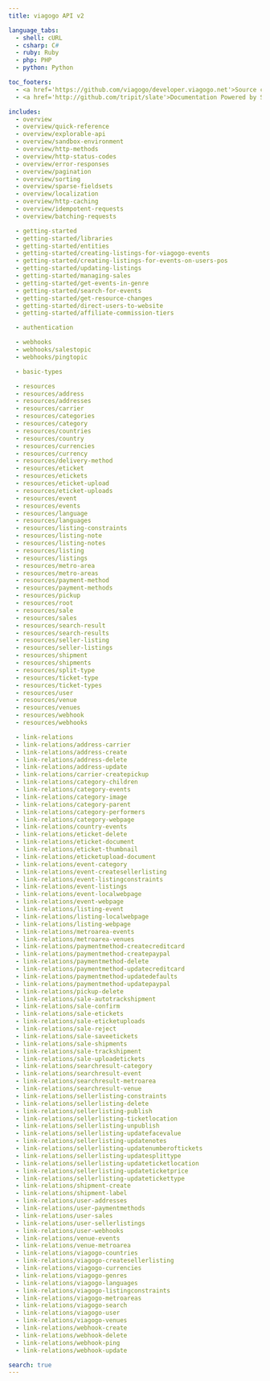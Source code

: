 ```yaml
---
title: viagogo API v2

language_tabs:
  - shell: cURL
  - csharp: C#
  - ruby: Ruby
  - php: PHP
  - python: Python

toc_footers:
  - <a href='https://github.com/viagogo/developer.viagogo.net'>Source code</a>
  - <a href='http://github.com/tripit/slate'>Documentation Powered by Slate</a>

includes:
  - overview
  - overview/quick-reference
  - overview/explorable-api
  - overview/sandbox-environment
  - overview/http-methods
  - overview/http-status-codes
  - overview/error-responses
  - overview/pagination
  - overview/sorting
  - overview/sparse-fieldsets
  - overview/localization
  - overview/http-caching
  - overview/idempotent-requests
  - overview/batching-requests

  - getting-started
  - getting-started/libraries
  - getting-started/entities
  - getting-started/creating-listings-for-viagogo-events
  - getting-started/creating-listings-for-events-on-users-pos
  - getting-started/updating-listings
  - getting-started/managing-sales
  - getting-started/get-events-in-genre
  - getting-started/search-for-events
  - getting-started/get-resource-changes
  - getting-started/direct-users-to-website
  - getting-started/affiliate-commission-tiers

  - authentication

  - webhooks
  - webhooks/salestopic
  - webhooks/pingtopic

  - basic-types

  - resources
  - resources/address
  - resources/addresses
  - resources/carrier
  - resources/categories
  - resources/category
  - resources/countries
  - resources/country
  - resources/currencies
  - resources/currency
  - resources/delivery-method
  - resources/eticket
  - resources/etickets
  - resources/eticket-upload
  - resources/eticket-uploads
  - resources/event
  - resources/events
  - resources/language
  - resources/languages
  - resources/listing-constraints
  - resources/listing-note
  - resources/listing-notes
  - resources/listing
  - resources/listings
  - resources/metro-area
  - resources/metro-areas
  - resources/payment-method
  - resources/payment-methods
  - resources/pickup
  - resources/root
  - resources/sale
  - resources/sales
  - resources/search-result
  - resources/search-results
  - resources/seller-listing
  - resources/seller-listings
  - resources/shipment
  - resources/shipments
  - resources/split-type
  - resources/ticket-type
  - resources/ticket-types
  - resources/user
  - resources/venue
  - resources/venues
  - resources/webhook
  - resources/webhooks

  - link-relations
  - link-relations/address-carrier
  - link-relations/address-create
  - link-relations/address-delete
  - link-relations/address-update
  - link-relations/carrier-createpickup
  - link-relations/category-children
  - link-relations/category-events
  - link-relations/category-image
  - link-relations/category-parent
  - link-relations/category-performers
  - link-relations/category-webpage
  - link-relations/country-events
  - link-relations/eticket-delete
  - link-relations/eticket-document
  - link-relations/eticket-thumbnail
  - link-relations/eticketupload-document
  - link-relations/event-category
  - link-relations/event-createsellerlisting
  - link-relations/event-listingconstraints
  - link-relations/event-listings
  - link-relations/event-localwebpage
  - link-relations/event-webpage
  - link-relations/listing-event
  - link-relations/listing-localwebpage
  - link-relations/listing-webpage
  - link-relations/metroarea-events
  - link-relations/metroarea-venues
  - link-relations/paymentmethod-createcreditcard
  - link-relations/paymentmethod-createpaypal
  - link-relations/paymentmethod-delete
  - link-relations/paymentmethod-updatecreditcard
  - link-relations/paymentmethod-updatedefaults
  - link-relations/paymentmethod-updatepaypal
  - link-relations/pickup-delete
  - link-relations/sale-autotrackshipment
  - link-relations/sale-confirm
  - link-relations/sale-etickets
  - link-relations/sale-eticketuploads
  - link-relations/sale-reject
  - link-relations/sale-saveetickets
  - link-relations/sale-shipments
  - link-relations/sale-trackshipment
  - link-relations/sale-uploadetickets
  - link-relations/searchresult-category
  - link-relations/searchresult-event
  - link-relations/searchresult-metroarea
  - link-relations/searchresult-venue
  - link-relations/sellerlisting-constraints
  - link-relations/sellerlisting-delete
  - link-relations/sellerlisting-publish
  - link-relations/sellerlisting-ticketlocation
  - link-relations/sellerlisting-unpublish
  - link-relations/sellerlisting-updatefacevalue
  - link-relations/sellerlisting-updatenotes
  - link-relations/sellerlisting-updatenumberoftickets
  - link-relations/sellerlisting-updatesplittype
  - link-relations/sellerlisting-updateticketlocation
  - link-relations/sellerlisting-updateticketprice
  - link-relations/sellerlisting-updatetickettype
  - link-relations/shipment-create
  - link-relations/shipment-label
  - link-relations/user-addresses
  - link-relations/user-paymentmethods
  - link-relations/user-sales
  - link-relations/user-sellerlistings
  - link-relations/user-webhooks
  - link-relations/venue-events
  - link-relations/venue-metroarea
  - link-relations/viagogo-countries
  - link-relations/viagogo-createsellerlisting
  - link-relations/viagogo-currencies
  - link-relations/viagogo-genres
  - link-relations/viagogo-languages
  - link-relations/viagogo-listingconstraints
  - link-relations/viagogo-metroareas
  - link-relations/viagogo-search
  - link-relations/viagogo-user
  - link-relations/viagogo-venues
  - link-relations/webhook-create
  - link-relations/webhook-delete
  - link-relations/webhook-ping
  - link-relations/webhook-update

search: true
---
```

